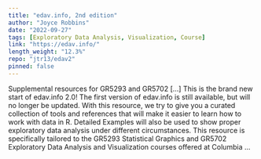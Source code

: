 ```yaml
---
title: "edav.info, 2nd edition"
author: "Joyce Robbins"
date: "2022-09-27"
tags: [Exploratory Data Analysis, Visualization, Course]
link: "https://edav.info/"
length_weight: "12.3%"
repo: "jtr13/edav2"
pinned: false
---
```


Supplemental resources for GR5293 and GR5702 [...] This is the brand new start of edav.info 2.0! The first version of edav.info is still available, but will no longer be updated. With this resource, we try to give you a curated collection of tools and references that will make it easier to learn how to work with data in R. Detailed Examples will also be used to show proper exploratory data analysis under different circumstances. This resource is specifically tailored to the GR5293 Statistical Graphics and GR5702 Exploratory Data Analysis and Visualization courses offered at Columbia ...
